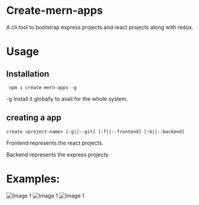 # Create-mern-apps
A cli tool to bootstrap express projects and react projects along with redux. 
# Usage
## Installation
     npm i create-mern-apps -g
-g Install it globally to avail for the whole system.
## creating a app
    create <project-name> [-g||--git] [-f||--frontend] [-b||--backend]
Frontend represents the react projects.

Backend represents the express projects

# Examples:
![Image 1]("https://github.com/NaveenkumarMD/create-mern-app/blob/master/assets/1.PNG?raw=true")
![Image 1]("https://github.com/NaveenkumarMD/create-mern-app/blob/master/assets/2.PNG?raw=true")
![Image 1]("https://github.com/NaveenkumarMD/create-mern-app/blob/master/assets/3.PNG?raw=true")